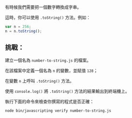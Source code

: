 有時候我們需要把一個數字轉換成字串。

這時，你可以使用 `.toString()` 方法。例如：

```js
var n = 256;
n = n.toString();
```

## 挑戰：

建立一個名為 `number-to-string.js` 的檔案。

在該檔案中定義一個名為 `n` 的變數，並賦值 `128`；

在變數 `n` 上呼叫 `.toString()` 方法。

使用 `console.log()` 將 `.toString()` 方法的結果輸出到終端機上。

執行下面的命令來檢查你撰寫的程式是否正確：

```bash
node bin/javascripting verify number-to-string.js
```
